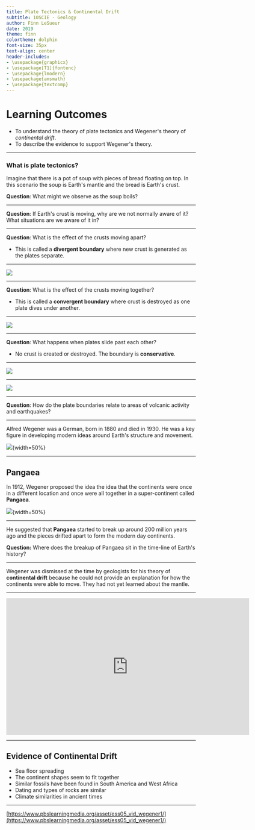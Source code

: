 ```yaml
---
title: Plate Tectonics & Continental Drift
subtitle: 10SCIE - Geology
author: Finn LeSueur
date: 2019
theme: finn
colortheme: dolphin
font-size: 35px
text-align: center
header-includes:
- \usepackage{graphicx}
- \usepackage[T1]{fontenc}
- \usepackage{lmodern}
- \usepackage{amsmath}
- \usepackage{textcomp}
---
```


# Learning Outcomes

- To understand the theory of plate tectonics and Wegener's theory of _continental drift_.
- To describe the evidence to support Wegener's theory.

---

### What is plate tectonics?

Imagine that there is a pot of soup with pieces of bread floating on top. In this scenario the soup is Earth's mantle and the bread is Earth's crust.

__Question__: What might we observe as the soup boils?

---

__Question__: If Earth's crust is moving, why are we not normally aware of it? What situations are we aware of it in?

---

__Question__: What is the effect of the crusts moving apart?

- This is called a __divergent boundary__ where new crust is generated as the plates separate.

---

![](assets/3-divergent-boundary.jpg)

---

__Question__: What is the effect of the crusts moving together?

- This is called a __convergent boundary__ where crust is destroyed as one plate dives under another.

---

![](assets/3-convergent-boundary.png)

---

__Question__: What happens when plates slide past each other?

- No crust is created or destroyed. The boundary is __conservative__.

---

![](assets/3-conservative-boundary.png)

---

![](assets/3-conservative-boundary.jpg)

---

__Question__: How do the plate boundaries relate to areas of volcanic activity and earthquakes?

---

Alfred Wegener was a German, born in 1880 and died in 1930. He was a key figure in developing modern ideas around Earth's structure and movement.

![](assets/3-alfred-wegener.jpg){width=50%}

---

## Pangaea

In 1912, Wegener proposed the idea the idea that the continents were once in a different location and once were all together in a super-continent called __Pangaea__.

![](assets/3-pangaea.jpg){width=50%}

---

He suggested that __Pangaea__ started to break up around 200 million years ago and the pieces drifted apart to form the modern day continents.

__Question:__ Where does the breakup of Pangaea sit in the time-line of Earth's history?

---

Wegener was dismissed at the time by geologists for his theory of __continental drift__ because he could not provide an explanation for how the continents were able to move. They had not yet learned about the mantle.

---

<iframe width="646" height="363" src="https://www.youtube.com/embed/UwWWuttntio" frameborder="0" allow="accelerometer; autoplay; encrypted-media; gyroscope; picture-in-picture" allowfullscreen></iframe>

---

## Evidence of Continental Drift

- Sea floor spreading
- The continent shapes seem to fit together
- Similar fossils have been found in South America and West Africa
- Dating and types of rocks are similar
- Climate similarities in ancient times

---

[https://www.pbslearningmedia.org/asset/ess05_vid_wegener1/](https://www.pbslearningmedia.org/asset/ess05_vid_wegener1/)

